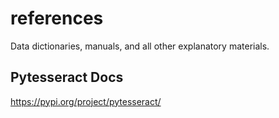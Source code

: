 # references
Data dictionaries, manuals, and all other explanatory materials.

## Pytesseract Docs
https://pypi.org/project/pytesseract/